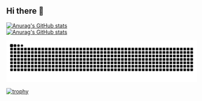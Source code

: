 ## Hi there 👋

<!--
**PKUFlyingPig/PKUFlyingPig** is a ✨ _special_ ✨ repository because its `README.md` (this file) appears on your GitHub profile.

Here are some ideas to get you started:

- 🔭 I’m currently working on ...
- 🌱 I’m currently learning ...
- 👯 I’m looking to collaborate on ...
- 🤔 I’m looking for help with ...
- 💬 Ask me about ...
- 📫 How to reach me: ...
- 😄 Pronouns: ...
- ⚡ Fun fact: ...
-->
[![Anurag's GitHub stats](https://api.moedog.org/count/@zwdemz.readme)](https://github.com/zwdemz/)    
[![Anurag's GitHub stats](https://github-readme-stats.vercel.app/api?username=zwdemz&count_private=true&show_icons=true&theme=react)](https://github.com/zwdemz/)

<!---
[![GitHub Streak](https://streak-stats.demolab.com/?user=zwdemz)](https://git.io/streak-stats)
--->

<picture>
  <source media="(prefers-color-scheme: dark)" srcset="https://raw.githubusercontent.com/Peter-JXL/Peter-JXL/output/github-contribution-grid-snake-dark.svg">
  <source media="(prefers-color-scheme: light)" srcset="https://raw.githubusercontent.com/Peter-JXL/Peter-JXL/output/github-contribution-grid-snake.svg">
  <img alt="github contribution grid snake animation" src="https://raw.githubusercontent.com/Peter-JXL/Peter-JXL/output/github-contribution-grid-snake.svg">
</picture>    

[![trophy](https://github-profile-trophy.vercel.app/?username=zwdemz&column=-1&theme=onedark)](https://github.com/zwdemz/)
